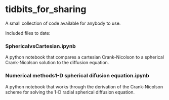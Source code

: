 # tidbits_for_sharing
A small collection of code available for anybody to use.

Included files to date:

### SphericalvsCartesian.ipynb
A python notebook that compares a cartesian Crank-Nicolson to a spherical Crank-Nicolson solution to the diffusion equation.

### Numerical methods1-D spherical difusion equation.ipynb
A python notebook that works through the derivation of the Crank-Nicolson scheme for solving the 1-D radial spherical diffusion equation.
